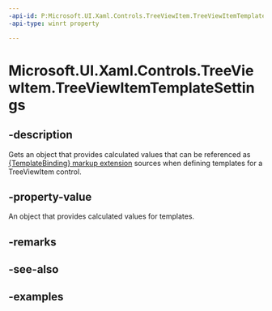```yaml
---
-api-id: P:Microsoft.UI.Xaml.Controls.TreeViewItem.TreeViewItemTemplateSettings
-api-type: winrt property

---
```

<!-- Property syntax.
public TreeViewItemTemplateSettings TreeViewItemTemplateSettings { get; }
-->

# Microsoft.UI.Xaml.Controls.TreeViewItem.TreeViewItemTemplateSettings


## -description

Gets an object that provides calculated values that can be referenced as [{TemplateBinding} markup extension](http://msdn.microsoft.com/library/fde71086-9d42-4287-89ed-8fbfcdf169dc) sources when defining templates for a TreeViewItem control.


## -property-value

An object that provides calculated values for templates.


## -remarks


## -see-also


## -examples


